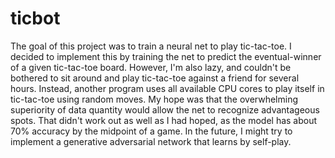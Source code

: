 # ticbot
The goal of this project was to train a neural net to play tic-tac-toe. I decided to implement this by training the net to predict the eventual-winner of a given tic-tac-toe board. However, I'm also lazy, and couldn't be bothered to sit around and play tic-tac-toe against a friend for several hours. Instead, another program uses all available CPU cores to play itself in tic-tac-toe using random moves. My hope was that the overwhelming superiority of data quantity would allow the net to recognize advantageous spots. That didn't work out as well as I had hoped, as the model has about 70% accuracy by the midpoint of a game. In the future, I might try to implement a generative adversarial network that learns by self-play.
